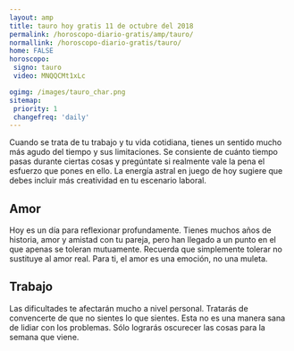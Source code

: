 ```yaml
---
layout: amp
title: tauro hoy gratis 11 de octubre del 2018 
permalink: /horoscopo-diario-gratis/amp/tauro/
normallink: /horoscopo-diario-gratis/tauro/
home: FALSE
horoscopo:
 signo: tauro
 video: MNQQCMt1xLc

ogimg: /images/tauro_char.png
sitemap:
 priority: 1
 changefreq: 'daily'
---
```



Cuando se trata de tu trabajo y tu vida cotidiana, tienes un sentido mucho más agudo del tiempo y sus limitaciones. Se consiente de cuánto tiempo pasas durante ciertas cosas y pregúntate si realmente vale la pena el esfuerzo que pones en ello. La energía astral en juego de hoy sugiere que debes incluir más creatividad en tu escenario laboral.

## Amor

Hoy es un día para reflexionar profundamente. Tienes muchos años de historia, amor y amistad con tu pareja, pero han llegado a un punto en el que apenas se toleran mutuamente. Recuerda que simplemente tolerar no sustituye al amor real. Para ti, el amor es una emoción, no una muleta.

## Trabajo

Las dificultades te afectarán mucho a nivel personal. Tratarás de convencerte de que no sientes lo que sientes. Esta no es una manera sana de lidiar con los problemas. Sólo lograrás oscurecer las cosas para la semana que viene.